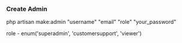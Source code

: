 ### Create Admin

php artisan make:admin "username" "email" "role" "your_password"

role - enum('superadmin', 'customersupport', 'viewer')

